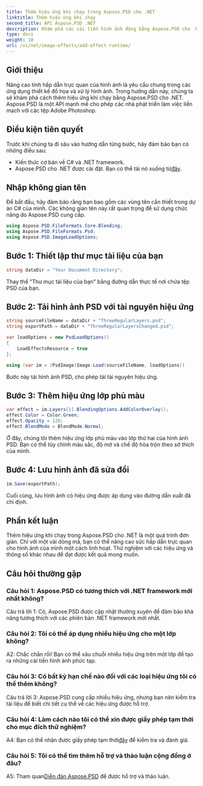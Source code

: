 ```yaml
---
title: Thêm hiệu ứng khi chạy trong Aspose.PSD cho .NET
linktitle: Thêm hiệu ứng khi chạy
second_title: API Aspose.PSD .NET
description: Khám phá các cải tiến hình ảnh động bằng Aspose.PSD cho .NET. Thêm hiệu ứng trong thời gian chạy một cách dễ dàng.
type: docs
weight: 10
url: /vi/net/image-effects/add-effect-runtime/
---
```

## Giới thiệu

Nâng cao tính hấp dẫn trực quan của hình ảnh là yêu cầu chung trong các ứng dụng thiết kế đồ họa và xử lý hình ảnh. Trong hướng dẫn này, chúng ta sẽ khám phá cách thêm hiệu ứng khi chạy bằng Aspose.PSD cho .NET. Aspose.PSD là một API mạnh mẽ cho phép các nhà phát triển làm việc liền mạch với các tệp Adobe Photoshop. 

## Điều kiện tiên quyết

Trước khi chúng ta đi sâu vào hướng dẫn từng bước, hãy đảm bảo bạn có những điều sau:

- Kiến thức cơ bản về C# và .NET framework.
-  Aspose.PSD cho .NET được cài đặt. Bạn có thể tải nó xuống từ[đây](https://releases.aspose.com/psd/net/).

## Nhập không gian tên

Để bắt đầu, hãy đảm bảo rằng bạn bao gồm các vùng tên cần thiết trong dự án C# của mình. Các không gian tên này rất quan trọng để sử dụng chức năng do Aspose.PSD cung cấp.

```csharp
using Aspose.PSD.FileFormats.Core.Blending;
using Aspose.PSD.FileFormats.Psd;
using Aspose.PSD.ImageLoadOptions;
```

## Bước 1: Thiết lập thư mục tài liệu của bạn

```csharp
string dataDir = "Your Document Directory";
```

Thay thế "Thư mục tài liệu của bạn" bằng đường dẫn thực tế nơi chứa tệp PSD của bạn.

## Bước 2: Tải hình ảnh PSD với tài nguyên hiệu ứng

```csharp
string sourceFileName = dataDir + "ThreeRegularLayers.psd";
string exportPath = dataDir + "ThreeRegularLayersChanged.psd";

var loadOptions = new PsdLoadOptions()
{
    LoadEffectsResource = true
};

using (var im = (PsdImage)Image.Load(sourceFileName, loadOptions))
```

Bước này tải hình ảnh PSD, cho phép tải tài nguyên hiệu ứng.

## Bước 3: Thêm hiệu ứng lớp phủ màu

```csharp
var effect = im.Layers[1].BlendingOptions.AddColorOverlay();
effect.Color = Color.Green;
effect.Opacity = 128;
effect.BlendMode = BlendMode.Normal;
```

Ở đây, chúng tôi thêm hiệu ứng lớp phủ màu vào lớp thứ hai của hình ảnh PSD. Bạn có thể tùy chỉnh màu sắc, độ mờ và chế độ hòa trộn theo sở thích của mình.

## Bước 4: Lưu hình ảnh đã sửa đổi

```csharp
im.Save(exportPath);
```

Cuối cùng, lưu hình ảnh có hiệu ứng được áp dụng vào đường dẫn xuất đã chỉ định.

## Phần kết luận

Thêm hiệu ứng khi chạy trong Aspose.PSD cho .NET là một quá trình đơn giản. Chỉ với một vài dòng mã, bạn có thể nâng cao sức hấp dẫn trực quan cho hình ảnh của mình một cách linh hoạt. Thử nghiệm với các hiệu ứng và thông số khác nhau để đạt được kết quả mong muốn.

## Câu hỏi thường gặp

### Câu hỏi 1: Aspose.PSD có tương thích với .NET framework mới nhất không?

Câu trả lời 1: Có, Aspose.PSD được cập nhật thường xuyên để đảm bảo khả năng tương thích với các phiên bản .NET framework mới nhất.

### Câu hỏi 2: Tôi có thể áp dụng nhiều hiệu ứng cho một lớp không?

A2: Chắc chắn rồi! Bạn có thể xâu chuỗi nhiều hiệu ứng trên một lớp để tạo ra những cải tiến hình ảnh phức tạp.

### Câu hỏi 3: Có bất kỳ hạn chế nào đối với các loại hiệu ứng tôi có thể thêm không?

Câu trả lời 3: Aspose.PSD cung cấp nhiều hiệu ứng, nhưng bạn nên kiểm tra tài liệu để biết chi tiết cụ thể về các hiệu ứng được hỗ trợ.

### Câu hỏi 4: Làm cách nào tôi có thể xin được giấy phép tạm thời cho mục đích thử nghiệm?

 A4: Bạn có thể nhận được giấy phép tạm thời[đây](https://purchase.aspose.com/temporary-license/) để kiểm tra và đánh giá.

### Câu hỏi 5: Tôi có thể tìm thêm hỗ trợ và thảo luận cộng đồng ở đâu?

 A5: Tham quan[Diễn đàn Aspose.PSD](https://forum.aspose.com/c/psd/34) để được hỗ trợ và thảo luận.